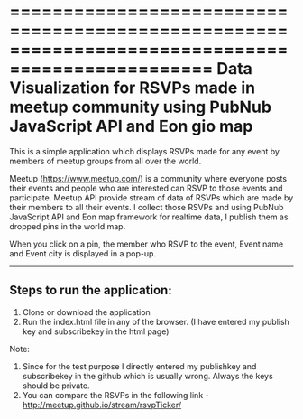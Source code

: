 =================================================================================================
Data Visualization for RSVPs made in meetup community using PubNub JavaScript API and Eon gio map
=================================================================================================

This is a simple application which displays RSVPs made for any event by members of meetup groups from all over the world. 

Meetup (https://www.meetup.com/) is a community where everyone posts their events and people who are interested can RSVP to those events and participate. Meetup API provide stream of data of RSVPs which are made by their members to all their events. I collect those RSVPs and using PubNub JavaScript API and Eon map framework for realtime data, I publish them as dropped pins in the world map. 

When you click on a pin, the member who RSVP to the event, Event name and Event city is displayed in a pop-up.  

-----------------------------
Steps to run the application:
-----------------------------
1. Clone or download the application
2. Run the index.html file in any of the browser. (I have entered my publish key and subscribekey in the html page)


Note: 
1. Since for the test purpose I directly entered my publishkey and subscribekey in the github which is usually wrong. Always the keys should be private. 
2. You can compare the RSVPs in the following link - http://meetup.github.io/stream/rsvpTicker/
